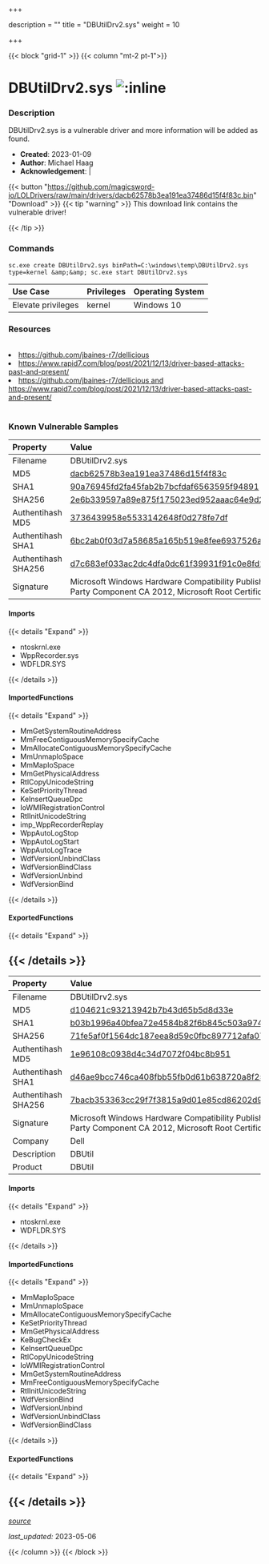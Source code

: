 +++

description = ""
title = "DBUtilDrv2.sys"
weight = 10

+++


{{< block "grid-1" >}}
{{< column "mt-2 pt-1">}}


# DBUtilDrv2.sys ![:inline](/images/twitter_verified.png) 


### Description

DBUtilDrv2.sys is a vulnerable driver and more information will be added as found.

- **Created**: 2023-01-09
- **Author**: Michael Haag
- **Acknowledgement**:  | [](https://twitter.com/)

{{< button "https://github.com/magicsword-io/LOLDrivers/raw/main/drivers/dacb62578b3ea191ea37486d15f4f83c.bin" "Download" >}}
{{< tip "warning" >}}
This download link contains the vulnerable driver!

{{< /tip >}}

### Commands

```
sc.exe create DBUtilDrv2.sys binPath=C:\windows\temp\DBUtilDrv2.sys type=kernel &amp;&amp; sc.exe start DBUtilDrv2.sys
```

| Use Case | Privileges | Operating System | 
|:---- | ---- | ---- |
| Elevate privileges | kernel | Windows 10 |

### Resources
<br>
<li><a href=" https://github.com/jbaines-r7/dellicious"> https://github.com/jbaines-r7/dellicious</a></li>
<li><a href=" https://www.rapid7.com/blog/post/2021/12/13/driver-based-attacks-past-and-present/"> https://www.rapid7.com/blog/post/2021/12/13/driver-based-attacks-past-and-present/</a></li>
<li><a href="https://github.com/jbaines-r7/dellicious and https://www.rapid7.com/blog/post/2021/12/13/driver-based-attacks-past-and-present/">https://github.com/jbaines-r7/dellicious and https://www.rapid7.com/blog/post/2021/12/13/driver-based-attacks-past-and-present/</a></li>
<br>

### Known Vulnerable Samples

| Property           | Value |
|:-------------------|:------|
| Filename           | DBUtilDrv2.sys |
| MD5                | [dacb62578b3ea191ea37486d15f4f83c](https://www.virustotal.com/gui/file/dacb62578b3ea191ea37486d15f4f83c) |
| SHA1               | [90a76945fd2fa45fab2b7bcfdaf6563595f94891](https://www.virustotal.com/gui/file/90a76945fd2fa45fab2b7bcfdaf6563595f94891) |
| SHA256             | [2e6b339597a89e875f175023ed952aaac64e9d20d457bbc07acf1586e7fe2df8](https://www.virustotal.com/gui/file/2e6b339597a89e875f175023ed952aaac64e9d20d457bbc07acf1586e7fe2df8) |
| Authentihash MD5   | [3736439958e5533142648f0d278fe7df](https://www.virustotal.com/gui/search/authentihash%253A3736439958e5533142648f0d278fe7df) |
| Authentihash SHA1  | [6bc2ab0f03d7a58685a165b519e8fee6937526a6](https://www.virustotal.com/gui/search/authentihash%253A6bc2ab0f03d7a58685a165b519e8fee6937526a6) |
| Authentihash SHA256| [d7c683ef033ac2dc4dfa0dc61f39931f91c0e8fd19e613f664cb03e14112ef6e](https://www.virustotal.com/gui/search/authentihash%253Ad7c683ef033ac2dc4dfa0dc61f39931f91c0e8fd19e613f664cb03e14112ef6e) |
| Signature         | Microsoft Windows Hardware Compatibility Publisher, Microsoft Windows Third Party Component CA 2012, Microsoft Root Certificate Authority 2010   |


#### Imports
{{< details "Expand" >}}
* ntoskrnl.exe
* WppRecorder.sys
* WDFLDR.SYS

{{< /details >}}
#### ImportedFunctions
{{< details "Expand" >}}
* MmGetSystemRoutineAddress
* MmFreeContiguousMemorySpecifyCache
* MmAllocateContiguousMemorySpecifyCache
* MmUnmapIoSpace
* MmMapIoSpace
* MmGetPhysicalAddress
* RtlCopyUnicodeString
* KeSetPriorityThread
* KeInsertQueueDpc
* IoWMIRegistrationControl
* RtlInitUnicodeString
* imp_WppRecorderReplay
* WppAutoLogStop
* WppAutoLogStart
* WppAutoLogTrace
* WdfVersionUnbindClass
* WdfVersionBindClass
* WdfVersionUnbind
* WdfVersionBind

{{< /details >}}
#### ExportedFunctions
{{< details "Expand" >}}

{{< /details >}}
-----
| Property           | Value |
|:-------------------|:------|
| Filename           | DBUtilDrv2.sys |
| MD5                | [d104621c93213942b7b43d65b5d8d33e](https://www.virustotal.com/gui/file/d104621c93213942b7b43d65b5d8d33e) |
| SHA1               | [b03b1996a40bfea72e4584b82f6b845c503a9748](https://www.virustotal.com/gui/file/b03b1996a40bfea72e4584b82f6b845c503a9748) |
| SHA256             | [71fe5af0f1564dc187eea8d59c0fbc897712afa07d18316d2080330ba17cf009](https://www.virustotal.com/gui/file/71fe5af0f1564dc187eea8d59c0fbc897712afa07d18316d2080330ba17cf009) |
| Authentihash MD5   | [1e96108c0938d4c34d7072f04bc8b951](https://www.virustotal.com/gui/search/authentihash%253A1e96108c0938d4c34d7072f04bc8b951) |
| Authentihash SHA1  | [d46ae9bcc746ca408fbb55fb0d61b638720a8f25](https://www.virustotal.com/gui/search/authentihash%253Ad46ae9bcc746ca408fbb55fb0d61b638720a8f25) |
| Authentihash SHA256| [7bacb353363cc29f7f3815a9d01e85cd86202d92378d1ab1b11df1ab2f42f40a](https://www.virustotal.com/gui/search/authentihash%253A7bacb353363cc29f7f3815a9d01e85cd86202d92378d1ab1b11df1ab2f42f40a) |
| Signature         | Microsoft Windows Hardware Compatibility Publisher, Microsoft Windows Third Party Component CA 2012, Microsoft Root Certificate Authority 2010   |
| Company           | Dell |
| Description       | DBUtil |
| Product           | DBUtil |


#### Imports
{{< details "Expand" >}}
* ntoskrnl.exe
* WDFLDR.SYS

{{< /details >}}
#### ImportedFunctions
{{< details "Expand" >}}
* MmMapIoSpace
* MmUnmapIoSpace
* MmAllocateContiguousMemorySpecifyCache
* KeSetPriorityThread
* MmGetPhysicalAddress
* KeBugCheckEx
* KeInsertQueueDpc
* RtlCopyUnicodeString
* IoWMIRegistrationControl
* MmGetSystemRoutineAddress
* MmFreeContiguousMemorySpecifyCache
* RtlInitUnicodeString
* WdfVersionBind
* WdfVersionUnbind
* WdfVersionUnbindClass
* WdfVersionBindClass

{{< /details >}}
#### ExportedFunctions
{{< details "Expand" >}}

{{< /details >}}
-----



[*source*](https://github.com/magicsword-io/LOLDrivers/tree/main/yaml/dbutildrv2.yaml)

*last_updated:* 2023-05-06








{{< /column >}}
{{< /block >}}
